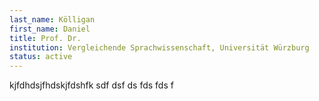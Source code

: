 ```yaml
---
last_name: Kölligan
first_name: Daniel
title: Prof. Dr.
institution: Vergleichende Sprachwissenschaft, Universität Würzburg
status: active
---
```


kjfdhdsjfhdskjfdshfk sdf dsf ds fds fds f